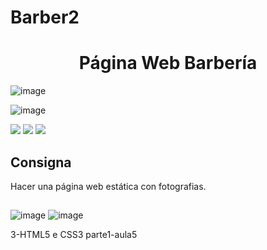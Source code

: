 # Barber2
<h1 align="center"> Página Web Barbería </h1> 

![image](https://github.com/Galbickus/Barber2/assets/135274833/20dc7fa7-ab03-4468-8f6e-0eca36f22d29)

![image](https://github.com/Galbickus/Barber2/assets/135274833/94a8e9e4-0818-4907-83dc-c39c97ad3adf)


<img src="https://img.shields.io/badge/HTML-red"> <img src="https://img.shields.io/badge/-CSS-blue">    <img src="https://img.shields.io/badge/VSC-green">  

<h2>Consigna</h2>

Hacer una página web estática con fotografias.

<h2> </h2>
 

 ![image](https://github.com/Galbickus/Barber2/assets/135274833/99b490d2-5943-4cbd-86bd-69604ec5523c)
 ![image](https://github.com/Galbickus/Barber2/assets/135274833/ab857124-c77b-4bd6-a405-65ac380a9077)

 
 3-HTML5 e CSS3 parte1-aula5


